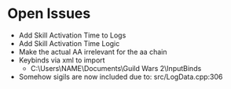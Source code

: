 # Open Issues

- Add Skill Activation Time to Logs
- Add Skill Activation Time Logic
- Make the actual AA irrelevant for the aa chain
- Keybinds via xml to import
  - C:\Users\NAME\Documents\Guild Wars 2\InputBinds
- Somehow sigils are now included due to: src/LogData.cpp:306
